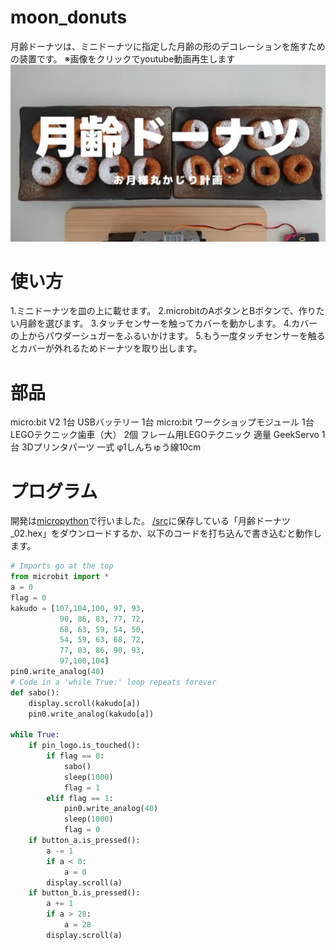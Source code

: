 # moon_donuts
月齢ドーナツは、ミニドーナツに指定した月齢の形のデコレーションを施すための装置です。
※画像をクリックでyoutube動画再生します
[![月齢ドーナツ](https://github.com/airpocket-soundman/moon_donuts/blob/main/image/thumbnail.png)](https://www.youtube.com/watch?v=IT8nSHDabr0)

# 使い方
1.ミニドーナツを皿の上に載せます。
2.microbitのAボタンとBボタンで、作りたい月齢を選びます。
3.タッチセンサーを触ってカバーを動かします。
4.カバーの上からパウダーシュガーをふるいかけます。
5.もう一度タッチセンサーを触るとカバーが外れるためドーナツを取り出します。

# 部品
micro:bit V2 1台
USBバッテリー 1台
micro:bit ワークショップモジュール 1台
LEGOテクニック歯車（大） 2個
フレーム用LEGOテクニック 適量
GeekServo 1台
3Dプリンタパーツ 一式
φ1しんちゅう線10cm

# プログラム
開発は[micropython](https://python.microbit.org/v/3/)で行いました。
[/src](https://github.com/airpocket-soundman/moon_donuts/tree/main/src)に保存している「月齢ドーナツ_02.hex」をダウンロードするか、以下のコードを打ち込んで書き込むと動作します。

```python
# Imports go at the top
from microbit import *
a = 0
flag = 0
kakudo = [107,104,100, 97, 93,
           90, 86, 83, 77, 72,
           68, 63, 59, 54, 50,
           54, 59, 63, 68, 72,
           77, 83, 86, 90, 93,
           97,100,104]
pin0.write_analog(40)
# Code in a 'while True:' loop repeats forever
def sabo():
    display.scroll(kakudo[a])
    pin0.write_analog(kakudo[a])

while True:
    if pin_logo.is_touched():
        if flag == 0:
            sabo()
            sleep(1000)
            flag = 1
        elif flag == 1:
            pin0.write_analog(40)
            sleep(1000)
            flag = 0
    if button_a.is_pressed():
        a -= 1
        if a < 0:
            a = 0
        display.scroll(a)
    if button_b.is_pressed():
        a += 1
        if a > 28:
            a = 28
        display.scroll(a)

```


